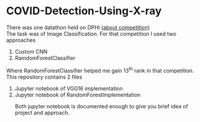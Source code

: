# COVID-Detection-Using-X-ray
There was one datathon held on DPHI <a href="https://dphi.tech/challenges/data-sprint-15-covid-19-x-ray-dataset/44/overview/about">(about competition)</a>
<br>
The task was of Image Classification. For that competition I used two approaches
<ol><li> Custom CNN</li>
  <li> RamdomForestClassifier</li>
 </ol>
 Where RandomForestClassifier helped me gain 13<sup>th</sup> rank in that competition.
 This repository contains 2 files
 <ol><li>Jupyter notebook of VGG16 implementation</li>
  <li>Jupyter notebook of RandomForestImplementation</li>
  
Both jupyter notebook is documented enough to give you brief idea of project and approach.

 
